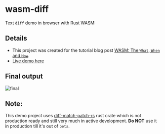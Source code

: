 # wasm-diff
Text `diff` demo in browser with Rust WASM

## Details
- This project was created for the tutorial blog post [WASM: The `What`, `When` and `How`](https://blog.anubhab.me/tech/wasm-the-what-when-how/).
- [Live demo here](https://wasm-diff.demo.anubhab.me)


## Final output
![final](https://github.com/user-attachments/assets/b454235b-d87b-40bd-8af2-2e0e04baf0ef)


## Note:
This demo project uses [diff-match-patch-rs](https://github.com/AnubhabB/diff-match-patch-rs) rust crate which is not production ready and still very much in active development. **Do NOT** use it in production till it's out of `beta`.
